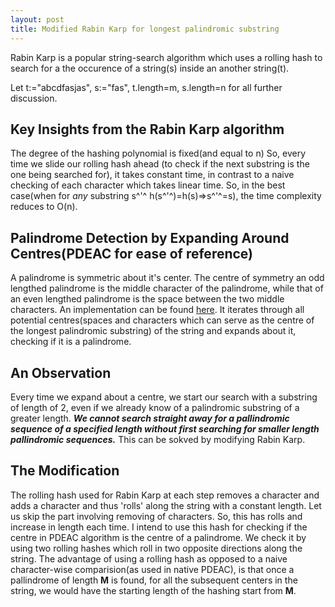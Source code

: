 ```yaml
---
layout: post
title: Modified Rabin Karp for longest palindromic substring
---
```


Rabin Karp is a popular string-search algorithm which uses a rolling hash to search for a the occurence of a string(s) inside an another string(t).

Let t:="abcdfasjas", s:="fas", t.length=m, s.length=n for all further discussion.

## Key Insights from the Rabin Karp algorithm

The degree of the hashing polynomial is fixed(and equal to n)
So, every time we slide our rolling hash ahead (to check if the next substring is the one being searched for), it takes constant time, in contrast to a naive checking of each character which takes linear time.
So, in the best case(when for *any* substring s^'^ h(s^'^)=h(s)=>s^'^=s), the time complexity reduces to O(n).

## Palindrome Detection by Expanding Around Centres(PDEAC for ease of reference)

A palindrome is symmetric about it's center. The centre of symmetry an odd lengthed palindrome is the middle character of the palindrome, while that of an even lengthed palindrome is the space between the two middle characters. An implementation can be found [here](https://www.geeksforgeeks.org/longest-palindromic-substring-set-2/).
It iterates through all potential centres(spaces and characters which can serve as the centre of the longest palindromic substring) of the string and expands about it, checking if it is a palindrome.

## An Observation

Every time we expand about a centre, we start our search with a substring of length of 2, even if we already know of a palindromic substring of a greater length. ***We cannot search straight away for a pallindromic sequence of a specified length without first searching for smaller length pallindromic sequences.***
This can be sokved by modifying Rabin Karp.

## The Modification

The rolling hash used for Rabin Karp at each step removes a character and adds a character and thus 'rolls' along the string with a constant length. Let us skip the part involving removing of characters. So, this has rolls and increase in length each time.
I intend to use this hash for checking if the centre in PDEAC algorithm is the centre of a palindrome. We check it by using two rolling hashes which roll in two opposite directions along the string.
The advantage of using a rolling hash as opposed to a naive character-wise comparision(as used in native PDEAC), is that once a pallindrome of length **M** is found, for all the subsequent centers in the string, we would have the starting length of the hashing start from **M**.
 